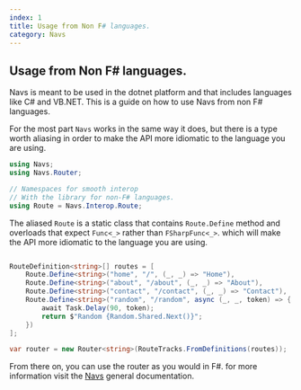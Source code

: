 ```yaml
---
index: 1
title: Usage from Non F# languages.
category: Navs
---
```


## Usage from Non F# languages.

Navs is meant to be used in the dotnet platform and that includes languages like C# and VB.NET. This is a guide on how to use Navs from non F# languages.

For the most part `Navs` works in the same way it does, but there is a type worth aliasing in order to make the API more idiomatic to the language you are using.

```csharp
using Navs;
using Navs.Router;

// Namespaces for smooth interop
// With the library for non-F# languages.
using Route = Navs.Interop.Route;
```

The aliased `Route` is a static class that contains `Route.Define` method and overloads that expect `Func<_>` rather than `FSharpFunc<_>`. which will make the API more idiomatic to the language you are using.

```csharp

RouteDefinition<string>[] routes = [
    Route.Define<string>("home", "/", (_, _) => "Home"),
    Route.Define<string>("about", "/about", (_, _) => "About"),
    Route.Define<string>("contact", "/contact", (_, _) => "Contact"),
    Route.Define<string>("random", "/random", async (_, _, token) => {
        await Task.Delay(90, token);
        return $"Random {Random.Shared.Next()}";
    })
];

var router = new Router<string>(RouteTracks.FromDefinitions(routes));
```

From there on, you can use the router as you would in F#. for more information visit the [Navs](../Navs.fsx) general documentation.
